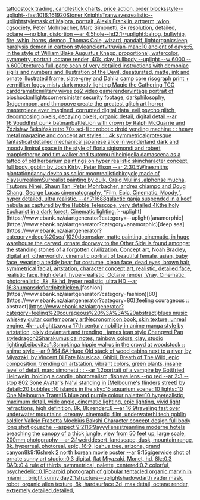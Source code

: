 [tattoo](https://www.ebank.nz/aiartgenerator?category=tattoo)[stock trading, candlestick charts, price action, order blocks](https://www.ebank.nz/aiartgenerator?category=stock%20trading%2C%20candlestick%20charts%2C%20price%20action%2C%20order%20blocks)[style](https://www.ebank.nz/aiartgenerator?category=style)[--uplight](https://www.ebank.nz/aiartgenerator?category=--uplight)[--fast](https://www.ebank.nz/aiartgenerator?category=--fast)[10](https://www.ebank.nz/aiartgenerator?category=10)[16:16](https://www.ebank.nz/aiartgenerator?category=16%3A16)[1920](https://www.ebank.nz/aiartgenerator?category=1920)[Stoner Knights](https://www.ebank.nz/aiartgenerator?category=Stoner%20Knights)[Tran](https://www.ebank.nz/aiartgenerator?category=Tran)[waves](https://www.ebank.nz/aiartgenerator?category=waves)[realistic](https://www.ebank.nz/aiartgenerator?category=realistic)[--uplight](https://www.ebank.nz/aiartgenerator?category=--uplight)[style](https://www.ebank.nz/aiartgenerator?category=style)[mask of Majora, portrait, Alexis Franklin, artgerm, wlop, cgsociety, Peter Mohrbacher, Marc Simonetti, 8k resolution, detailed, octane —no blur, distortion —ar 4:5](https://www.ebank.nz/aiartgenerator?category=mask%20of%20Majora%2C%20portrait%2C%20Alexis%20Franklin%2C%20artgerm%2C%20wlop%2C%20cgsociety%2C%20Peter%20Mohrbacher%2C%20Marc%20Simonetti%2C%208k%20resolution%2C%20detailed%2C%20octane%20%E2%80%94no%20blur%2C%20distortion%20%E2%80%94ar%204%3A5)[hole](https://www.ebank.nz/aiartgenerator?category=hole)[--hd](https://www.ebank.nz/aiartgenerator?category=--hd)[2:1](https://www.ebank.nz/aiartgenerator?category=2%3A1)[--uplight](https://www.ebank.nz/aiartgenerator?category=--uplight)[:balrog, bullwhip, fire, whip, horns, demon, Thomas Cole, wizard, gandalf, light](https://www.ebank.nz/aiartgenerator?category=%3Abalrog%2C%20bullwhip%2C%20fire%2C%20whip%2C%20horns%2C%20demon%2C%20Thomas%20Cole%2C%20wizard%2C%20gandalf%2C%20light)[organic](https://www.ebank.nz/aiartgenerator?category=organic)[sleep paralysis demon in cartoon style](https://www.ebank.nz/aiartgenerator?category=sleep%20paralysis%20demon%20in%20cartoon%20style)[ancient](https://www.ebank.nz/aiartgenerator?category=ancient)[vitruvian-man::10 ancient of days::5, in the style of William Blake Augustus Knapp, proportional, watercolor, symmetry, portrait, octane render, 40k, clay, fullbody --uplight --w 6000 --h 6000](https://www.ebank.nz/aiartgenerator?category=vitruvian-man%3A%3A10%20ancient%20of%20days%3A%3A5%2C%20in%20the%20style%20of%20William%20Blake%20Augustus%20Knapp%2C%20proportional%2C%20watercolor%2C%20symmetry%2C%20portrait%2C%20octane%20render%2C%2040k%2C%20clay%2C%20fullbody%20--uplight%20--w%206000%20--h%206000)[texture](https://www.ebank.nz/aiartgenerator?category=texture)[a full-page scan of very detailed instructions with demoniac sigils and numbers and illustration of the Devil, desaturated, matte, ink and ornate illustrated frame, slate-grey and Dahlia camp core risograph print + vermillion foggy misty dark moody lighting Magic the Gathering TCG card](https://www.ebank.nz/aiartgenerator?category=a%20full-page%20scan%20of%20very%20detailed%20instructions%20with%20demoniac%20sigils%20and%20numbers%20and%20illustration%20of%20the%20Devil%2C%20desaturated%2C%20matte%2C%20ink%20and%20ornate%20illustrated%20frame%2C%20slate-grey%20and%20Dahlia%20camp%20core%20risograph%20print%20%2B%20vermillion%20foggy%20misty%20dark%20moody%20lighting%20Magic%20the%20Gathering%20TCG%20card)[](https://www.ebank.nz/aiartgenerator?category=)[dramatic](https://www.ebank.nz/aiartgenerator?category=dramatic)[military wives ps2 video game](https://www.ebank.nz/aiartgenerator?category=military%20wives%20ps2%20video%20game)[render](https://www.ebank.nz/aiartgenerator?category=render)[vintage portrait of bioshock](https://www.ebank.nz/aiartgenerator?category=vintage%20portrait%20of%20bioshock)[ml](https://www.ebank.nz/aiartgenerator?category=ml)[lights](https://www.ebank.nz/aiartgenerator?category=lights)[corner](https://www.ebank.nz/aiartgenerator?category=corner)[sinister security footage, darkphilosophy, 3rdgenmoon, and thmooove create the greatest glitch art horror masterpiece ever imagined, corrupted digital data, evil psycho glitch, decomposing pixels, decaying pixels, organic detail, digital detail --ar 16:9](https://www.ebank.nz/aiartgenerator?category=sinister%20security%20footage%2C%20darkphilosophy%2C%203rdgenmoon%2C%20and%20thmooove%20create%20the%20greatest%20glitch%20art%20horror%20masterpiece%20ever%20imagined%2C%20corrupted%20digital%20data%2C%20evil%20psycho%20glitch%2C%20decomposing%20pixels%2C%20decaying%20pixels%2C%20organic%20detail%2C%20digital%20detail%20--ar%2016%3A9)[buddhist punk batman](https://www.ebank.nz/aiartgenerator?category=buddhist%20punk%20batman)[battle](https://www.ebank.nz/aiartgenerator?category=battle)[Lion with crown by Ralph McQuarrie and Zdzisław Beksiński](https://www.ebank.nz/aiartgenerator?category=Lion%20with%20crown%20by%20Ralph%20McQuarrie%20and%20Zdzis%C5%82aw%20Beksi%C5%84ski)[retro 70s sci-fi : : robotic droid vending machine : : heavy metal magazine and concept art styles : : 4k symmetrical](https://www.ebank.nz/aiartgenerator?category=retro%2070s%20sci-fi%20%3A%20%3A%20robotic%20droid%20vending%20machine%20%3A%20%3A%20heavy%20metal%20magazine%20and%20concept%20art%20styles%20%3A%20%3A%204k%20symmetrical)[grotesque fantastical detailed mechanical japanese alice in wonderland dark and moody liminal space in the style of floria sigismondi and robert mapplethorpe and tim walker and tsutomu nihei](https://www.ebank.nz/aiartgenerator?category=grotesque%20fantastical%20detailed%20mechanical%20japanese%20alice%20in%20wonderland%20dark%20and%20moody%20liminal%20space%20in%20the%20style%20of%20floria%20sigismondi%20and%20robert%20mapplethorpe%20and%20tim%20walker%20and%20tsutomu%20nihei)[nigella damascena as a tattoo of old herbarium paintings on hyper realistic skin](https://www.ebank.nz/aiartgenerator?category=nigella%20damascena%20as%20a%20tattoo%20of%20old%20herbarium%20paintings%20on%20hyper%20realistic%20skin)[character concept, full body, goblin by Josh Kirby, Peter Elson --ar 2:3](https://www.ebank.nz/aiartgenerator?category=character%20concept%2C%20full%20body%2C%20goblin%20by%20Josh%20Kirby%2C%20Peter%20Elson%20--ar%202%3A3)[0.5](https://www.ebank.nz/aiartgenerator?category=0.5)[Winesmiths plantation](https://www.ebank.nz/aiartgenerator?category=Winesmiths%20plantation)[danny devito as sailor moon](https://www.ebank.nz/aiartgenerator?category=danny%20devito%20as%20sailor%20moon)[realistic](https://www.ebank.nz/aiartgenerator?category=realistic)[bircycle,made of clay](https://www.ebank.nz/aiartgenerator?category=bircycle%2Cmade%20of%20clay)[surrealism](https://www.ebank.nz/aiartgenerator?category=surrealism)[Surrealist painting by dulk, Craig Mullins ,alphonse mucha, Tsutomu Nihei, Shaun Tan, Peter Mohrbacher, andrea chiampo and Doug Chang, George Lucas cinematography, “Film, Epic, Cinematic, Moody,”, hyper detailed, ultra realistic, --ar 7:16](https://www.ebank.nz/aiartgenerator?category=Surrealist%20painting%20by%20dulk%2C%20Craig%20Mullins%20%2Calphonse%20mucha%2C%20Tsutomu%20Nihei%2C%20Shaun%20Tan%2C%20Peter%20Mohrbacher%2C%20andrea%20chiampo%20and%20Doug%20Chang%2C%20George%20Lucas%20cinematography%2C%20%E2%80%9CFilm%2C%20Epic%2C%20Cinematic%2C%20Moody%2C%E2%80%9D%2C%20hyper%20detailed%2C%20ultra%20realistic%2C%20--ar%207%3A16)[88](https://www.ebank.nz/aiartgenerator?category=88)[galactic ganja suspended in a keef nebula as captured by the Hubble Telescope, very detailed 4K](https://www.ebank.nz/aiartgenerator?category=galactic%20ganja%20suspended%20in%20a%20keef%20nebula%20as%20captured%20by%20the%20Hubble%20Telescope%2C%20very%20detailed%204K)[the holy Eucharist in a dark forest. Cinematic lighting.](https://www.ebank.nz/aiartgenerator?category=the%20holy%20Eucharist%20in%20a%20dark%20forest.%20Cinematic%20lighting.)[--uplight](https://www.ebank.nz/aiartgenerator?category=--uplight)[anamorphic](https://www.ebank.nz/aiartgenerator?category=anamorphic)[deep sea](https://www.ebank.nz/aiartgenerator?category=deep%20sea)[1020](https://www.ebank.nz/aiartgenerator?category=1020)[doomsday, matte painting, cinematic, in huge warehouse the carved, ornate doorway to the Other Side is found amongst the standing stones of a forgotten civilization. Concept art, Noah Bradley, digital art, otherworldly, cinematic portrait of beautiful female, asian, baby face, wearing a teddy bear fur costume, clean face, dead eyes, brown hair, symmetrical facial, artstation, character concept art, realistic, detailed face, realistic face, high detail, hyper-realistic, Octane render, Vray, Cinematic, photorealistic, 8k, 8k hd, hyper realistic, ultra HD --ar 16:8](https://www.ebank.nz/aiartgenerator?category=doomsday%2C%20matte%20painting%2C%20cinematic%2C%20in%20huge%20warehouse%20the%20carved%2C%20ornate%20doorway%20to%20the%20Other%20Side%20is%20found%20amongst%20the%20standing%20stones%20of%20a%20forgotten%20civilization.%20Concept%20art%2C%20Noah%20Bradley%2C%20digital%20art%2C%20otherworldly%2C%20cinematic%20portrait%20of%20beautiful%20female%2C%20asian%2C%20baby%20face%2C%20wearing%20a%20teddy%20bear%20fur%20costume%2C%20clean%20face%2C%20dead%20eyes%2C%20brown%20hair%2C%20symmetrical%20facial%2C%20artstation%2C%20character%20concept%20art%2C%20realistic%2C%20detailed%20face%2C%20realistic%20face%2C%20high%20detail%2C%20hyper-realistic%2C%20Octane%20render%2C%20Vray%2C%20Cinematic%2C%20photorealistic%2C%208k%2C%208k%20hd%2C%20hyper%20realistic%2C%20ultra%20HD%20--ar%2016%3A8)[humans](https://www.ebank.nz/aiartgenerator?category=humans)[dof](https://www.ebank.nz/aiartgenerator?category=dof)[lord](https://www.ebank.nz/aiartgenerator?category=lord)[pit](https://www.ebank.nz/aiartgenerator?category=pit)[chicken.](https://www.ebank.nz/aiartgenerator?category=chicken.)[fashion](https://www.ebank.nz/aiartgenerator?category=fashion)[80](https://www.ebank.nz/aiartgenerator?category=80)[feeling courageous :: abstract](https://www.ebank.nz/aiartgenerator?category=feeling%20courageous%20%3A%3A%20abstract)[blues music whiskey guitar contemporary art](https://www.ebank.nz/aiartgenerator?category=blues%20music%20whiskey%20guitar%20contemporary%20art)[Necronomicon book, skin texture, unreal engine, 4k](https://www.ebank.nz/aiartgenerator?category=Necronomicon%20book%2C%20skin%20texture%2C%20unreal%20engine%2C%204k)[--uplight](https://www.ebank.nz/aiartgenerator?category=--uplight)[tzuyu a 17th century nobility in anime manga style by artstation, pixiv,deviantart and trending , james jean style,Chengwei Pan style](https://www.ebank.nz/aiartgenerator?category=tzuyu%20a%2017th%20century%20nobility%20in%20anime%20manga%20style%20by%20artstation%2C%20pixiv%2Cdeviantart%20and%20trending%20%2C%20james%20jean%20style%2CChengwei%20Pan%20style)[dragon](https://www.ebank.nz/aiartgenerator?category=dragon)[2](https://www.ebank.nz/aiartgenerator?category=2)[Sharaku](https://www.ebank.nz/aiartgenerator?category=Sharaku)[musical notes, rainbow colors, clay, studio lighting](https://www.ebank.nz/aiartgenerator?category=musical%20notes%2C%20rainbow%20colors%2C%20clay%2C%20studio%20lighting)[Leibovitz::1.3](https://www.ebank.nz/aiartgenerator?category=Leibovitz%3A%3A1.3)[smoking](https://www.ebank.nz/aiartgenerator?category=smoking)[a hippie walrus in the crowd at woodstock :: anime style --ar 9:16](https://www.ebank.nz/aiartgenerator?category=a%20hippie%20walrus%20in%20the%20crowd%20at%20woodstock%20%3A%3A%20anime%20style%20--ar%209%3A16)[4:6](https://www.ebank.nz/aiartgenerator?category=4%3A6)[A Huge Old stack of wood cabins next to a river, by Miyazaki, by Vincent Di Fate Nausicaa, Ghibli, Breath of The Wild, epic composition, trending on artstation, vibrant colors, green plants, insane level of detail, marc simonetti : :  --ar 1:2](https://www.ebank.nz/aiartgenerator?category=A%20Huge%20Old%20stack%20of%20wood%20cabins%20next%20to%20a%20river%2C%20by%20Miyazaki%2C%20by%20Vincent%20Di%20Fate%20Nausicaa%2C%20Ghibli%2C%20Breath%20of%20The%20Wild%2C%20epic%20composition%2C%20trending%20on%20artstation%2C%20vibrant%20colors%2C%20green%20plants%2C%20insane%20level%20of%20detail%2C%20marc%20simonetti%20%3A%20%3A%20%20--ar%201%3A2)[portrait of a vampire by Gottfried Helnwein, holding a candle, photorealism, fisheye lens --no red  --ar 2:3 --stop 80](https://www.ebank.nz/aiartgenerator?category=portrait%20of%20a%20vampire%20by%20Gottfried%20Helnwein%2C%20holding%20a%20candle%2C%20photorealism%2C%20fisheye%20lens%20--no%20red%20%20--ar%202%3A3%20--stop%2080)[2:3](https://www.ebank.nz/aiartgenerator?category=2%3A3)[one Avatar's Na'vi standing in [Melbourne's flinders street] by detail::20 bubbles::10 islands in the sky::15 aquarium scene::10 lights::10 One Melbourne Tram::15 blue and purple colour palette::10 hyperealistic, maximum detail, wide angle, cinematic lighting, epic lighting, vivid light refractions, high definition, 8k, 8k render::8 —ar 16:9](https://www.ebank.nz/aiartgenerator?category=one%20Avatar%27s%20Na%27vi%20standing%20in%20%5BMelbourne%27s%20flinders%20street%5D%20by%20detail%3A%3A20%20bubbles%3A%3A10%20islands%20in%20the%20sky%3A%3A15%20aquarium%20scene%3A%3A10%20lights%3A%3A10%20One%20Melbourne%20Tram%3A%3A15%20blue%20and%20purple%20colour%20palette%3A%3A10%20hyperealistic%2C%20maximum%20detail%2C%20wide%20angle%2C%20cinematic%20lighting%2C%20epic%20lighting%2C%20vivid%20light%20refractions%2C%20high%20definition%2C%208k%2C%208k%20render%3A%3A8%20%E2%80%94ar%2016%3A9)[traveling fast over underwater mountains, dreamy, cinematic, film, underwater](https://www.ebank.nz/aiartgenerator?category=traveling%20fast%20over%20underwater%20mountains%2C%20dreamy%2C%20cinematic%2C%20film%2C%20underwater)[hi tech goblin soldier Vallejo Frazetta Moebius Bakshi Character concept design full body long shot gouache --aspect 9:21](https://www.ebank.nz/aiartgenerator?category=hi%20tech%20goblin%20soldier%20Vallejo%20Frazetta%20Moebius%20Bakshi%20Character%20concept%20design%20full%20body%20long%20shot%20gouache%20--aspect%209%3A21)[16:9](https://www.ebank.nz/aiartgenerator?category=16%3A9)[ayyyliens](https://www.ebank.nz/aiartgenerator?category=ayyyliens)[streamline moderne hotels breaching the canopy of a thick jungle, view from 50 feet up, large scale, 200mm photography —ar 2:1](https://www.ebank.nz/aiartgenerator?category=streamline%20moderne%20hotels%20breaching%20the%20canopy%20of%20a%20thick%20jungle%2C%20view%20from%2050%20feet%20up%2C%20large%20scale%2C%20200mm%20photography%20%E2%80%94ar%202%3A1)[weird](https://www.ebank.nz/aiartgenerator?category=weird)[desert, landscape, dusk, mountain range, 8k, hyperreal, photoreal, epic, 16:9, joshua tree, arizona, grand canyon](https://www.ebank.nz/aiartgenerator?category=desert%2C%20landscape%2C%20dusk%2C%20mountain%20range%2C%208k%2C%20hyperreal%2C%20photoreal%2C%20epic%2C%2016%3A9%2C%20joshua%20tree%2C%20arizona%2C%20grand%20canyon)[8k](https://www.ebank.nz/aiartgenerator?category=8k)[9:16](https://www.ebank.nz/aiartgenerator?category=9%3A16)[shrek 2 north korean movie poster --ar 9:15](https://www.ebank.nz/aiartgenerator?category=shrek%202%20north%20korean%20movie%20poster%20--ar%209%3A15)[giger](https://www.ebank.nz/aiartgenerator?category=giger)[wide shot of ornate sunny art studio::0.3 digital, flat Miyazaki, Monet, hd, 8k::0.3 D&D::0.4 rule of thirds, symmetrical, palette, centered:0.2 colorful, psychedelic::0.1](https://www.ebank.nz/aiartgenerator?category=wide%20shot%20of%20ornate%20sunny%20art%20studio%3A%3A0.3%20digital%2C%20flat%20Miyazaki%2C%20Monet%2C%20hd%2C%208k%3A%3A0.3%20D%26D%3A%3A0.4%20rule%20of%20thirds%2C%20symmetrical%2C%20palette%2C%20centered%3A0.2%20colorful%2C%20psychedelic%3A%3A0.1)[Polaroid photograph of globular tentacled organic marvin in miami : : bright sunny day](https://www.ebank.nz/aiartgenerator?category=Polaroid%20photograph%20of%20globular%20tentacled%20organic%20marvin%20in%20miami%20%3A%20%3A%20bright%20sunny%20day)[2:1](https://www.ebank.nz/aiartgenerator?category=2%3A1)[structure](https://www.ebank.nz/aiartgenerator?category=structure)[--uplight](https://www.ebank.nz/aiartgenerator?category=--uplight)[shadow](https://www.ebank.nz/aiartgenerator?category=shadow)[darth vader mask, robot, organic alien texture, 8k, hardsurface 3d, max detail, octane render, extremely detailed,](https://www.ebank.nz/aiartgenerator?category=darth%20vader%20mask%2C%20robot%2C%20organic%20alien%20texture%2C%208k%2C%20hardsurface%203d%2C%20max%20detail%2C%20octane%20render%2C%20extremely%20detailed%2C)[detailed,](https://www.ebank.nz/aiartgenerator?category=detailed%2C)